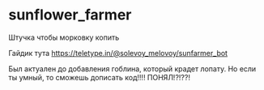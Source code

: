 # sunflower_farmer
Штучка чтобы морковку копить 

Гайдик тута https://teletype.in/@solevoy_melovoy/sunfarmer_bot

Был актуален до добавления гоблина, который крадет лопату. Но если ты умный, то сможешь дописать код!!!! ПОНЯЛ!?!??!
